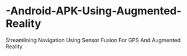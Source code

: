 # -Android-APK-Using-Augmented-Reality
Streamlining Navigation Using Sensor Fusion For GPS And Augmented  Reality
